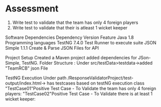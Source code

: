 # Assessment

1. Write test to validate that the team has only 4 foreign players
2. Write test to validate that their is atleast 1 wicket keeper

Software Dependencies
Dependency	Version	Feature
Java	1.8	Programming languages
TestNG	7.4.0	Test Runner to execute suite
JSON Simple	1.1.1	Create & Parse JSON Files for API

Project Setup
Created a Maven project added dependencies for JSon-Simple, TestNG.
Folder Structure :
Under src/testData>testdata->added "TeamRCB" json File


TestNG Execution
Under path	/ResponseValidatorProject/test-output/index.html-> has testcases based on testNG execution class
"TestCase01"Positive Test Case - To Validate the team has only 4 foreign players:
"TestCase02"Positive Test Case - To Validate there is at least 1 wicket keeper:

